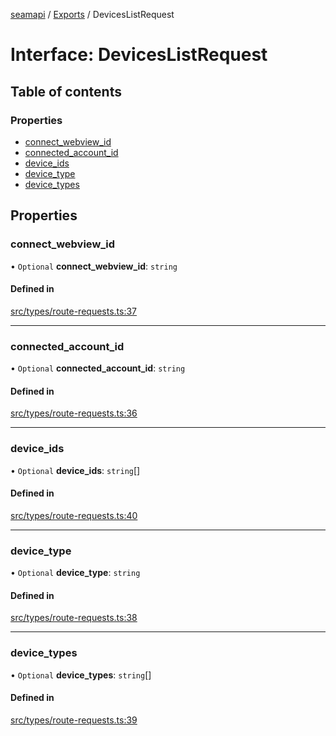 [seamapi](../README.md) / [Exports](../modules.md) / DevicesListRequest

# Interface: DevicesListRequest

## Table of contents

### Properties

- [connect\_webview\_id](DevicesListRequest.md#connect_webview_id)
- [connected\_account\_id](DevicesListRequest.md#connected_account_id)
- [device\_ids](DevicesListRequest.md#device_ids)
- [device\_type](DevicesListRequest.md#device_type)
- [device\_types](DevicesListRequest.md#device_types)

## Properties

### connect\_webview\_id

• `Optional` **connect\_webview\_id**: `string`

#### Defined in

[src/types/route-requests.ts:37](https://github.com/seamapi/javascript/blob/main/src/types/route-requests.ts#L37)

___

### connected\_account\_id

• `Optional` **connected\_account\_id**: `string`

#### Defined in

[src/types/route-requests.ts:36](https://github.com/seamapi/javascript/blob/main/src/types/route-requests.ts#L36)

___

### device\_ids

• `Optional` **device\_ids**: `string`[]

#### Defined in

[src/types/route-requests.ts:40](https://github.com/seamapi/javascript/blob/main/src/types/route-requests.ts#L40)

___

### device\_type

• `Optional` **device\_type**: `string`

#### Defined in

[src/types/route-requests.ts:38](https://github.com/seamapi/javascript/blob/main/src/types/route-requests.ts#L38)

___

### device\_types

• `Optional` **device\_types**: `string`[]

#### Defined in

[src/types/route-requests.ts:39](https://github.com/seamapi/javascript/blob/main/src/types/route-requests.ts#L39)

